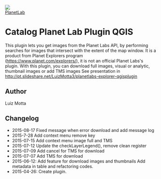 <!-- PlanetLab-->
[planetlab_logo]: https://www.planet.com/assets/logo.png

![][planetlab_logo]  
[PlanetLab](https://www.planet.com/explorers/)

# Catalog Planet Lab Plugin QGIS

This plugin lets you get images from the Planet Labs API, by performing searches for images that intersect with the extent of the map window.
It is a product from Planet Explorers program (https://www.planet.com/explorers/), it is not an official Planet Labs's plugin.
With this plugin, you can download full images, visual or analytic, thumbnail images or add TMS images
See presentation in http://pt.slideshare.net/LuizMotta3/planetlabs-explorer-qgisplugin

## Author
Luiz Motta

## Changelog
- 2015-08-17
Fixed message when error download and add message log
- 2015-7-28
Add context menu remove key
- 2015-07-15
Add context menu image full and TMS
- 2015-07-12
Update the checkLayerLegend(), remove clean register
- 2015-07-09
Add cancel for TMS for download
- 2015-07-07
Add TMS for download
- 2015-06-12:
Add feature for download images and thumbnails
Add metadata in table and refactoring codes.
- 2015-04-26:
Create plugin.
